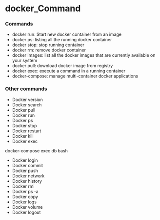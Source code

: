 # docker_Command

### Commands

- docker run: Start new docker container from an image 
- docker ps: listing all the running docker container
- docker stop: stop running container
- docker rm: remove docker container
- docker images: list all the docker images that are currently available on your system
- docker pull: download docker image from registry
- docker exec: execute a command in a running container
- docker-compose: manage multi-container docker applications

### Other commands

- Docker version
- Docker search 
- Docker pull
- Docker run 
- Docker ps
- Docker stop 
- Docker restart 
- Docker kill
- Docker exec 

docker-compose exec db bash

- Docker login
- Docker commit 
- Docker push 
- Docker network 
- Docker history 
- Docker rmi 
- Docker ps -a
- Docker copy
- Docker logs   
- Docker volume 
- Docker logout 